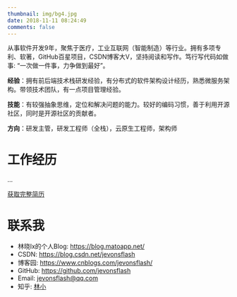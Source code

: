 ```yaml
---
thumbnail: img/bg4.jpg
date: 2018-11-11 08:24:49
comments: false
---
```




从事软件开发9年，聚焦于医疗，工业互联网（智能制造）等行业。拥有多项专利、软著，GitHub百星项目，CSDN博客大V，坚持阅读和写作。笃行写代码如做事: “一次做一件事，力争做到最好”。

**经验**：拥有前后端技术栈研发经验，有分布式的软件架构设计经历，熟悉微服务架构。带领技术团队，有一点项目管理经验。

**技能**：有较强抽象思维，定位和解决问题的能力。较好的编码习惯，善于利用开源社区，同时是开源社区的贡献者。

**方向**：研发主管，研发工程师（全栈），云原生工程师，架构师


# 工作经历 

...

<a class="level-item button is-primary is-rounded" href="/aboutme.pdf" target="_blank" rel="noopener">获取完整简历</a>


# 联系我

* 林晓lx的个人Blog: https://blog.matoapp.net/
* CSDN: https://blog.csdn.net/jevonsflash
* 博客园: https://www.cnblogs.com/jevonsflash/
* GitHub: https://github.com/jevonsflash
* Email: jevonsflash@qq.com
* 知乎: [林小](https://www.zhihu.com/people/lin_xiao)